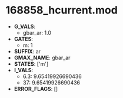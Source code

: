# 168858_hcurrent.mod

- **G_VALS**:
  - gbar_ar: 1.0
- **GATES**:
  - m: 1
- **SUFFIX**: ar
- **GMAX_NAME**: gbar_ar
- **STATES**: ['m']
- **I_VALS**:
  - 6.3: 9.65419926690436
  - 37: 9.65419926690436
- **ERROR_FLAGS**: []

